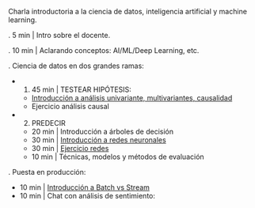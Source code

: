Charla introductoria a la ciencia de datos, inteligencia artificial y machine learning.

. 5 min | Intro sobre el docente.

. 10 min | Aclarando conceptos: AI/ML/Deep Learning, etc.

. Ciencia de datos en dos grandes ramas:
- 1) 45 min | TESTEAR HIPÓTESIS:
  - [Introducción a análisis univariante, multivariantes, causalidad](https://docs.google.com/presentation/d/1s8ZIkSjLnUF9LWIfRCihn8AiZG01CmK06cQSjo7Cr7g/edit#slide=id.g442eb61d9d_0_0)
  - Ejercicio análisis causal

- 2) PREDECIR
  - 20 min | Introducción a árboles de decisión
  - 30 min | [Introducción a redes neuronales](https://docs.google.com/presentation/d/1ChMqZxsxptvoHxZaOPfm8fa6bvQChbEbb8jm2IAP6X4/edit#slide=id.g442eb61d9d_0_0) 
  - 30 min | [Ejercicio redes](https://colab.research.google.com/github/JotaBlanco/TheValley/blob/main/Advanced_ML_AI/Clase_03_Intro_Redes_Neuronales/03B_Introducci%C3%B3n_reconocimiento_de_imagen_con_Redes_Neuronales.ipynb#scrollTo=ClrCwZk74E8u)
  - 10 min | Técnicas, modelos y métodos de evaluación

. Puesta en producción:
- 10 min | [Introducción a Batch vs Stream](https://docs.google.com/presentation/d/1WEU0KrXCCp4vQGGVTG4tC2aqpdlOhRPTAgli-jNH9yo/edit#slide=id.gf8d24b245c_0_65)
- 10 min | Chat con análisis de sentimiento: 
